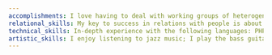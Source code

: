 ```yaml
---
accomplishments: I love having to deal with working groups of heterogeneous people, experience and knowledge to guide them to innovative and functional solutions through the help of any group member. I've found this kind of groups tend to constraint competition to productive levels and, using everyone's knowledge in parallel, makes using all the resources available possible.<br /><br /> Since 2010, during my free time, I've published many new projects under the <span><a class='reference' title='Alessio Periloso - Google Code Project Hosting' href='http://goo.gl/rreuR'>Google Code Project Hosting</a></span> and started many collaborations with other developers. Among them, a lightweight Validation Server written in Python (it uses SQLite or, optionally, MySQL) supporting both OATH/HOTP and Yubico Yubikey criptokeys. The <span>Yubico AB</span> added this server among the official ones in <a class='reference' title='Yubico added the yubiserve among their solutions' href='http://www.yubico.com/validation-server'>their own website</a>.<br /><br />I've been promoter of many open source projects; among them, in the 2003, the OpenC6 project which successfully led to the creation of a Linux client for the Italian famous <span>Telecom Italia</span> chatroom.<br /> Even if at first Telecom Italia didn't approve the project, I've been able to reverse engineer the program, the network protocol and the cryptography used. Then I've assembled enough developers to start the collaborative project. <a href='http://it.wikipedia.org/wiki/C6_Messenger' class='reference' title='OpenC6 on Wikipedia'>The collaboration has been productive</a>, and our chat client <a class='reference' title='OpenC6 recognized by Telecom Italia' href='http://c6.community.alice.it/home/openc6.html'>has even been officially recognized by Telecom Italia itself</a>.
relational_skills: My key to success in relations with people is about using active listening. Creating new relations has usually been easier for me trying to make people feel comfortable at first and then making them feel I'm opening up: an authoritative rather than an authoritarian approach helped me many times when having to deal with new people. Even if I try to be as much helpful as possible to every teammate, I do still recognize people who try to take advantage of my helpfulness and I react accordingly. This is the reason why I tend to represent a leader, somebody who has to be listened when having something to say, to both colleagues and friends, trying to always empathize with them before giving advice.<br /><br /> I worked in open source projects both as developer  and promoter at first, and then focused on the work made with <span>Akron Business Technologies</span>.<br /><br /> I can consider myself satisfied for the results obtained so far, because they increased both my experience (relational and skill-related) as well as my friendships.
technical_skills: In-depth experience with the following languages: PHP, Python, SQL (MySQL, SQLite), C++, NoSQL (MongoDB implementation also as substitute of memcached), Visual Basic (5, 6 and .net 2005), Perl, Bash scripting, embedded C (MikroElektronika MikroC, MPLAB C, Microchip XC8, Microchip XC16). <br />In-depth experience with PHP MVC frameworks, with the preference of Laravel; in-depth experience with the frontend frameworks Bootstrap and AngularJS.<br />In-depth experience with many protocols and controller boards, including but not limited to: National encoding, Keeloq, Motorola encoding, Manchester encoding, Dallas One-Wire (also for token authentication), SPI, I<sup>2</sup>C. <br />In-depth experience with oscilloscopes and logic analyzers also to reverse-engineer protocols.<br />Good experience with Java (Android's Dalvik implementation). <br /><br />In-depth experience in HTML (4/5), XHTML, CSS, XML, AJAX and Javascript (JQuery, Prototype and Mootools) used along with JSON or XML. <br /><br />In-depth experience in Linux, MacOSX, Windows, Android, OpenBSD, NetBSD, FreeBSD.<br /><br />In-depth experience with high-availability (HA) deployment of DNS systems and mail servers, based on PowerDNS services and Postfix.<br /><br />In-depth experience with Linux daemons, among which (non exhaustive list): Apache, nginx, lighttpd, MySQL, MongoDB, memcached, Bind, PowerDNS, Asterisk, SubVersion, VNC, Munin, Nagios + NagVis, OpenVPN (both using config files and MySQL databases).<br /><br />Deployment of virtual machines for development and production environments using XenServer, VMWare solutions, OpenVZ, Docker (using Cgroups) and development of hybrid solutions. <br /><br />In-depth experience in security, ability to lead to successful risk assessment and risk management studies, through both black-box and code-review approaches (with and without source code examination), man-in-the-middle attacks (perhaps through SSL sniffing), SQL injection attacks, cross-site scripting attacks (XSS), social engineering evaluation, development of custom-made forensical tools and the use of appropriate tools. <br /><br />In-depth experience with embedded systems (Microchip 8-bit PIC10/12/16/18, Microchip 16-bit PIC24, Microchip 32-bit PIC32 and prototypal boards based on ARM).<br />In-depth experience in making and deploying of ARM based modem/router peripherials.<br /><br />In-depth experience with Adobe Illustrator and Adobe InDesign, good experience with Adobe Photoshop. <br /><br />In-depth experience in deployment of LAN booting thin clients through initramfs configuration and DHCP, TFTP and NFSD daemons. <br /><br />In-depth experience with optimization of websites for search engine crawling (SEO), based on source code conformity to standards, correct use of HTML tags, right use of keywords and through publicization/advert campaigns.
artistic_skills: I enjoy listening to jazz music; I play the bass guitar (self taught) and professional photography (self taught). Frequently I like to visit exhibitions by contemporary artists.
---
```

